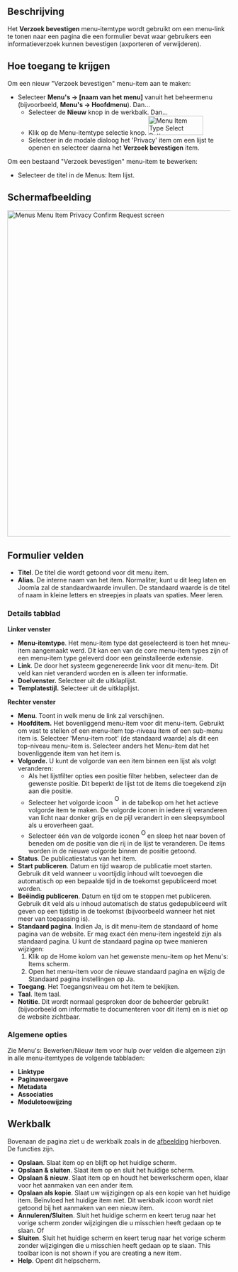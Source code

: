<!-- Filename: Help4.x:Menu_Item:_Confirm_Request / Display title: Menu-item: Verzoek bevestigen -->

## Beschrijving

Het **Verzoek bevestigen** menu-itemtype wordt gebruikt om een menu-link
te tonen naar een pagina die een formulier bevat waar gebruikers een
informatieverzoek kunnen bevestigen (axporteren of verwijderen).

## Hoe toegang te krijgen

Om een nieuw "Verzoek bevestigen" menu-item aan te maken:

- Selecteer **Menu's → \[naam van het menu\]** vanuit het beheermenu
  (bijvoorbeeld, **Menu's → Hoofdmenu**). Dan...
  - Selecteer de **Nieuw** knop in de werkbalk. Dan...
  - Klik op de Menu-itemtype selectie knop. <img
    src="https://docs.joomla.org/images/8/8f/Help-4x-Menu-Item-Type-Select-Button-nl.png"
    decoding="async" data-file-width="124" data-file-height="43" width="124"
    height="43" alt="Menu Item Type Select Button" />
  - Selecteer in de modale dialoog het 'Privacy' item om een lijst te
    openen en selecteer daarna het **Verzoek bevestigen** item.

Om een bestaand "Verzoek bevestigen" menu-item te bewerken:

- Selecteer de titel in de Menus: Item lijst.

## Schermafbeelding

<img
src="https://docs.joomla.org/images/thumb/c/cd/Help-4x-Menus-Menu-Item-Privacy-Confirm-Request-screen-nl.png/800px-Help-4x-Menus-Menu-Item-Privacy-Confirm-Request-screen-nl.png"
decoding="async"
srcset="https://docs.joomla.org/images/c/cd/Help-4x-Menus-Menu-Item-Privacy-Confirm-Request-screen-nl.png 1.5x"
data-file-width="977" data-file-height="899" width="800" height="736"
alt="Menus Menu Item Privacy Confirm Request screen" />

## Formulier velden

- **Titel**. De titel die wordt getoond voor dit menu item.
- **Alias**. De interne naam van het item. Normaliter, kunt u dit leeg
  laten en Joomla zal de standaardwaarde invullen. De standaard waarde
  is de titel of naam in kleine letters en streepjes in plaats van
  spaties. Meer
  leren.

### Details tabblad

**Linker venster**

- **Menu-itemtype**. Het menu-item type dat geselecteerd is toen het
  mneu-item aangemaakt werd. Dit kan een van de core menu-item types
  zijn of een menu-item type geleverd door een geïnstalleerde extensie.
- **Link**. De door het systeem gegenereerde link voor dit menu-item.
  Dit veld kan niet veranderd worden en is alleen ter informatie.
- **Doelvenster.** Selecteer uit de uitklaplijst.
- **Templatestijl.** Selecteer uit de uitklaplijst.

**Rechter venster**

- **Menu**. Toont in welk menu de link zal verschijnen.
- **Hoofditem.** Het bovenliggend menu-item voor dit menu-item. Gebruikt
  om vast te stellen of een menu-item top-niveau item of een sub-menu
  item is. Selecteer 'Menu-item root' (de standaard waarde) als dit een
  top-niveau menu-item is. Selecteer anders het Menu-item dat het
  bovenliggende item van het item is.
- **Volgorde.** U kunt de volgorde van een item binnen een lijst als
  volgt veranderen:
  - Als het lijstfilter opties een positie filter hebben, selecteer dan
    de gewenste positie. Dit beperkt de lijst tot de items die toegekend
    zijn aan die positie.
  - Selecteer het volgorde icoon <img
    src="https://docs.joomla.org/images/e/ee/Help30-Ordering-colheader-icon.png"
    decoding="async" data-file-width="12" data-file-height="23" width="12"
    height="23" alt="Ordering column header icon" /> in de
    tabelkop om het het actieve volgorde item te maken. De volgorde
    iconen in iedere rij veranderen van licht naar donker grijs en de
    pijl verandert in een sleepsymbool als u eroverheen gaat.
  - Selecteer één van de volgorde iconen <img
    src="https://docs.joomla.org/images/8/87/Help30-Ordering-colheader-grab-bar-icon.png"
    decoding="async" data-file-width="10" data-file-height="21" width="10"
    height="21" alt="Ordering drag icon" /> en
    sleep het naar boven of beneden om de positie van die rij in de
    lijst te veranderen. De items worden in de nieuwe volgorde binnen de
    positie getoond.
- **Status**. De publicatiestatus van het item.
- **Start publiceren**. Datum en tijd waarop de publicatie moet starten.
  Gebruik dit veld wanneer u voortijdig inhoud wilt toevoegen die
  automatisch op een bepaalde tijd in de toekomst gepubliceerd moet
  worden.
- **Beëindig publiceren**. Datum en tijd om te stoppen met publiceren.
  Gebruik dit veld als u inhoud automatisch de status gedepubliceerd
  wilt geven op een tijdstip in de toekomst (bijvoorbeeld wanneer het
  niet meer van toepassing is).
- **Standaard pagina**. Indien Ja, is dit menu-item de standaard of home
  pagina van de website. Er mag exact één menu-item ingesteld zijn als
  standaard pagina. U kunt de standaard pagina op twee manieren
  wijzigen:
  1.  Klik op de Home kolom van het gewenste menu-item op het Menu's:
      Items
      scherm.
  2.  Open het menu-item voor de nieuwe standaard pagina en wijzig de
      Standaard pagina instellingen op Ja.
- **Toegang**. Het
  Toegangsniveau
  om het item te bekijken.
- **Taal**. Item taal.
- **Notitie**. Dit wordt normaal gesproken door de beheerder gebruikt
  (bijvoorbeeld om informatie te documenteren voor dit item) en is niet
  op de website zichtbaar.

### Algemene opties

Zie Menu's: Bewerken/Nieuw
item
voor hulp over velden die algemeen zijn in alle menu-itemtypes de
volgende tabbladen:

- **Linktype**
- **Paginaweergave**
- **Metadata**
- **Associaties**
- **Moduletoewijzing**

## Werkbalk

Bovenaan de pagina ziet u de werkbalk zoals in de
[afbeelding](#Schermafbeelding) hierboven. De functies zijn.

- **Opslaan**. Slaat item op en blijft op het huidige scherm.
- **Opslaan & sluiten**. Slaat item op en sluit het huidige scherm.
- **Opslaan & nieuw**. Slaat item op en houdt het bewerkscherm open,
  klaar voor het aanmaken van een ander item.
- **Opslaan als kopie**. Slaat uw wijzigingen op als een kopie van het
  huidige item. Beïnvloed het huidige item niet. Dit werkbalk icoon
  wordt niet getoond bij het aanmaken van een nieuw item.
- **Annuleren/Sluiten**. Sluit het huidige scherm en keert terug naar
  het vorige scherm zonder wijzigingen die u misschien heeft gedaan op
  te slaan. Of
- **Sluiten**. Sluit het huidige scherm en keert terug naar het vorige
  scherm zonder wijzigingen die u misschien heeft gedaan op te slaan.
  This toolbar icon is not shown if you are creating a new item.
- **Help**. Opent dit helpscherm.
